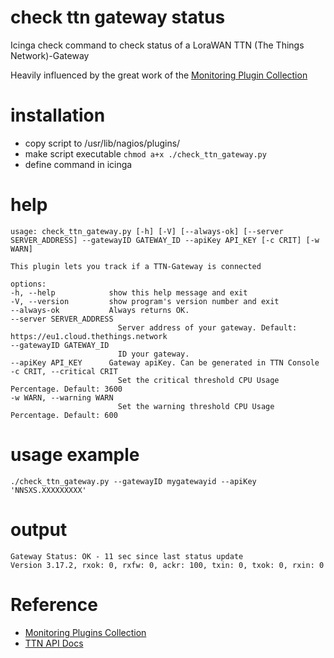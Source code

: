 # check ttn gateway status
Icinga check command to check status of a LoraWAN TTN (The Things Network)-Gateway

Heavily influenced by the great work of the [Monitoring Plugin Collection](https://git.linuxfabrik.ch/linuxfabrik/monitoring-plugins)

# installation

- copy script to /usr/lib/nagios/plugins/
- make script executable `chmod a+x ./check_ttn_gateway.py`
- define command in icinga

# help

```
usage: check_ttn_gateway.py [-h] [-V] [--always-ok] [--server SERVER_ADDRESS] --gatewayID GATEWAY_ID --apiKey API_KEY [-c CRIT] [-w WARN]

This plugin lets you track if a TTN-Gateway is connected

options:
-h, --help            show this help message and exit
-V, --version         show program's version number and exit
--always-ok           Always returns OK.
--server SERVER_ADDRESS
                        Server address of your gateway. Default: https://eu1.cloud.thethings.network
--gatewayID GATEWAY_ID
                        ID your gateway.
--apiKey API_KEY      Gateway apiKey. Can be generated in TTN Console
-c CRIT, --critical CRIT
                        Set the critical threshold CPU Usage Percentage. Default: 3600
-w WARN, --warning WARN
                        Set the warning threshold CPU Usage Percentage. Default: 600
```
# usage example

```
./check_ttn_gateway.py --gatewayID mygatewayid --apiKey 'NNSXS.XXXXXXXXX'
```

# output

```
Gateway Status: OK - 11 sec since last status update
Version 3.17.2, rxok: 0, rxfw: 0, ackr: 100, txin: 0, txok: 0, rxin: 0
```

# Reference
- [Monitoring Plugins Collection](https://git.linuxfabrik.ch/linuxfabrik/monitoring-plugins)
- [TTN API Docs](https://www.thethingsindustries.com/docs/reference/api/gateway_server/)